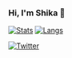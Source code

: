 ### Hi, I'm Shika 👋

[![Stats](https://github-readme-stats.vercel.app/api?username=odakyu2004&count_private=true&show_icons=true)](https://github.com/odakyu2004)
[![Langs](https://github-readme-stats.vercel.app/api/top-langs/?username=odakyu2004&layout=compact)](https://github.com/odakyu2004)

[![Twitter](https://img.shields.io/badge/-Twitter-%231DA1F2.svg?&style=flat-square&logo=twitter&logoColor=white)](https://twitter.com/shika_san10)
